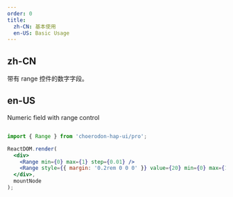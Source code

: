 ```yaml
---
order: 0
title:
  zh-CN: 基本使用
  en-US: Basic Usage
---
```


## zh-CN

带有 range 控件的数字字段。

## en-US

Numeric field with range control

````jsx

import { Range } from 'choerodon-hap-ui/pro';

ReactDOM.render(
  <div>
    <Range min={0} max={1} step={0.01} />
    <Range style={{ margin: '0.2rem 0 0 0' }} value={20} min={0} max={100} step={5} disabled />
  </div>,
  mountNode
);

````

